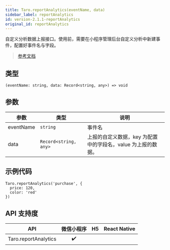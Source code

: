 ```yaml
---
title: Taro.reportAnalytics(eventName, data)
sidebar_label: reportAnalytics
id: version-2.1.1-reportAnalytics
original_id: reportAnalytics
---
```


自定义分析数据上报接口。使用前，需要在小程序管理后台自定义分析中新建事件，配置好事件名与字段。

> [参考文档](https://developers.weixin.qq.com/miniprogram/dev/api/open-api/data-analysis/wx.reportAnalytics.html)

## 类型

```tsx
(eventName: string, data: Record<string, any>) => void
```

## 参数

<table>
  <thead>
    <tr>
      <th>参数</th>
      <th>类型</th>
      <th>说明</th>
    </tr>
  </thead>
  <tbody>
    <tr>
      <td>eventName</td>
      <td><code>string</code></td>
      <td>事件名</td>
    </tr>
    <tr>
      <td>data</td>
      <td><code>Record&lt;string, any&gt;</code></td>
      <td>上报的自定义数据，key 为配置中的字段名，value 为上报的数据。</td>
    </tr>
  </tbody>
</table>

## 示例代码

```tsx
Taro.reportAnalytics('purchase', {
  price: 120,
  color: 'red'
})
```

## API 支持度

| API | 微信小程序 | H5 | React Native |
| :---: | :---: | :---: | :---: |
| Taro.reportAnalytics | ✔️ |  |  |
